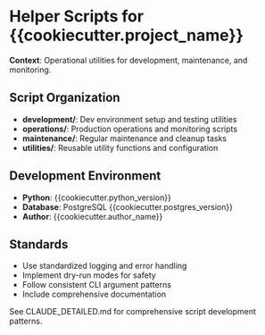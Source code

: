 # Helper Scripts for {{cookiecutter.project_name}}

**Context**: Operational utilities for development, maintenance, and monitoring.

## Script Organization

- **development/**: Dev environment setup and testing utilities
- **operations/**: Production operations and monitoring scripts
- **maintenance/**: Regular maintenance and cleanup tasks
- **utilities/**: Reusable utility functions and configuration

## Development Environment

- **Python**: {{cookiecutter.python_version}}
- **Database**: PostgreSQL {{cookiecutter.postgres_version}}
- **Author**: {{cookiecutter.author_name}}

## Standards

- Use standardized logging and error handling
- Implement dry-run modes for safety
- Follow consistent CLI argument patterns
- Include comprehensive documentation

See CLAUDE_DETAILED.md for comprehensive script development patterns.